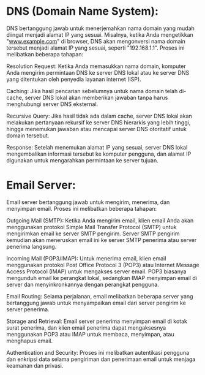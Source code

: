 # DNS (Domain Name System):

DNS bertanggung jawab untuk menerjemahkan nama domain yang mudah diingat menjadi alamat IP yang sesuai. Misalnya, ketika Anda mengetikkan "www.example.com" di browser, DNS akan mengonversi nama domain tersebut menjadi alamat IP yang sesuai, seperti "192.168.1.1". Proses ini melibatkan beberapa tahapan:

Resolution Request: Ketika Anda memasukkan nama domain, komputer Anda mengirim permintaan DNS ke server DNS lokal atau ke server DNS yang ditentukan oleh penyedia layanan internet (ISP).

Caching: Jika hasil pencarian sebelumnya untuk nama domain telah di-cache, server DNS lokal akan memberikan jawaban tanpa harus menghubungi server DNS eksternal.

Recursive Query: Jika hasil tidak ada dalam cache, server DNS lokal akan melakukan pertanyaan rekursif ke server DNS hierarkis yang lebih tinggi, hingga menemukan jawaban atau mencapai server DNS otoritatif untuk domain tersebut.

Response: Setelah menemukan alamat IP yang sesuai, server DNS lokal mengembalikan informasi tersebut ke komputer pengguna, dan alamat IP digunakan untuk mengarahkan permintaan ke server tujuan.

# Email Server:

Email server bertanggung jawab untuk mengirim, menerima, dan menyimpan email. Proses ini melibatkan beberapa tahapan:

Outgoing Mail (SMTP): Ketika Anda mengirim email, klien email Anda akan menggunakan protokol Simple Mail Transfer Protocol (SMTP) untuk mengirimkan email ke server SMTP pengirim. Server SMTP pengirim kemudian akan meneruskan email ini ke server SMTP penerima atau server penerima langsung.

Incoming Mail (POP3/IMAP): Untuk menerima email, klien email menggunakan protokol Post Office Protocol 3 (POP3) atau Internet Message Access Protocol (IMAP) untuk mengakses server email. POP3 biasanya mengunduh email ke perangkat lokal, sedangkan IMAP menyimpan email di server dan menyinkronkannya dengan perangkat pengguna.

Email Routing: Selama perjalanan, email melibatkan beberapa server yang bertanggung jawab untuk menyampaikan email dari server pengirim ke server penerima.

Storage and Retrieval: Email server penerima menyimpan email di kotak surat penerima, dan klien email penerima dapat mengaksesnya menggunakan POP3 atau IMAP untuk membaca, menyimpan, atau menghapus email.

Authentication and Security: Proses ini melibatkan autentikasi pengguna dan enkripsi data selama pengiriman dan penerimaan email untuk menjaga keamanan dan privasi.